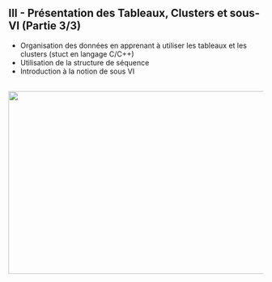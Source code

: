 <h2 dir="auto" id="h_4593207471541655104540764"><strong>III - Pr&eacute;sentation des Tableaux, Clusters et sous-VI (Partie 3/3)</strong></h2>

<ul dir="auto">
<li>Organisation des donn&eacute;es en apprenant &agrave; utiliser les tableaux et les clusters (stuct en langage C/C++)</li>
<li>Utilisation de la structure de s&eacute;quence</li>
<li>Introduction &agrave; la notion de sous VI</li>
</ul>

<p dir="auto"></p>
<p>&nbsp;<a href="https://www.youtube.com/watch?v=TtMW1skEqY8&list=PLtioRYPUn23qZI5o7T2YRwBJtOnd1qmXa&index=3&ab_channel=TechnologiesdeFrance%28TDF%29"><img src="Chapitre III Youtube.png" width="640" height="362" alt="" style="display: block; margin-left: auto; margin-right: auto;" /></a></p>
